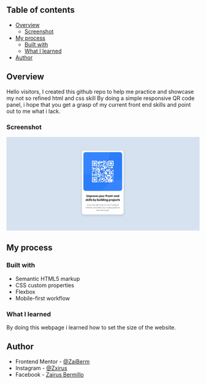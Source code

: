 
## Table of contents

- [Overview](#overview)
  - [Screenshot](#screenshot)
- [My process](#my-process)
  - [Built with](#built-with)
  - [What I learned](#what-i-learned)
- [Author](#author)


## Overview

  Hello visitors, I created this github repo to help me practice and showcase my not so refined html and css skill
  By doing a simple responsive QR code panel, i hope that you get a grasp of my current front end skills and point out to me what i lack.

### Screenshot

![SCREENSHOT](.//screenshot.jpeg)


## My process

### Built with

- Semantic HTML5 markup
- CSS custom properties
- Flexbox
- Mobile-first workflow

### What I learned

By doing this webpage i learned how to set the size of the website.


## Author

- Frontend Mentor - [@ZaiBerm](https://www.frontendmentor.io/profile/ZaiBerm)
- Instagram - [@Zxirus](https://www.instagram.com/zxirus/)
- Facebook - [Zairus Bermillo](https://web.facebook.com/zairus.bermillo.9)
